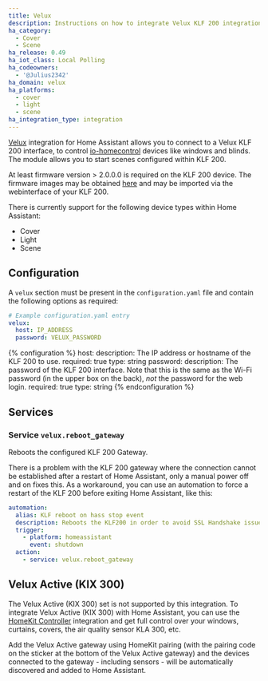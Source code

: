 ```yaml
---
title: Velux
description: Instructions on how to integrate Velux KLF 200 integration with Home Assistant.
ha_category:
  - Cover
  - Scene
ha_release: 0.49
ha_iot_class: Local Polling
ha_codeowners:
  - '@Julius2342'
ha_domain: velux
ha_platforms:
  - cover
  - light
  - scene
ha_integration_type: integration
---
```


[Velux](https://www.velux.com/) integration for Home Assistant allows you to connect to a Velux KLF 200 interface, to control [io-homecontrol](http://www.io-homecontrol.com) devices like windows and blinds. The module allows you to start scenes configured within KLF 200.

At least firmware version > 2.0.0.0 is required on the KLF 200 device. The firmware images may be obtained [here](https://www.velux.com/klf200) and may be imported via the webinterface of your KLF 200.

There is currently support for the following device types within Home Assistant:

- Cover
- Light
- Scene

## Configuration

A `velux` section must be present in the `configuration.yaml` file and contain the following options as required:

```yaml
# Example configuration.yaml entry
velux:
  host: IP_ADDRESS
  password: VELUX_PASSWORD
```

{% configuration %}
host:
  description: The IP address or hostname of the KLF 200 to use.
  required: true
  type: string
password:
  description: The password of the KLF 200 interface. Note that this is the same as the Wi-Fi password (in the upper box on the back), *not* the password for the web login.
  required: true
  type: string
{% endconfiguration %}

## Services

### Service `velux.reboot_gateway`

Reboots the configured KLF 200 Gateway.

There is a problem with the KLF 200 gateway where the connection cannot be established after a restart of Home Assistant, only a manual power off and on fixes this.
As a workaround, you can use an automation to force a restart of the KLF 200 before exiting Home Assistant, like this:

```yaml
automation:
  alias: KLF reboot on hass stop event
  description: Reboots the KLF200 in order to avoid SSL Handshake issue
  trigger:
    - platform: homeassistant
      event: shutdown
  action:
    - service: velux.reboot_gateway
```

## Velux Active (KIX 300)

The Velux Active (KIX 300) set is not supported by this integration. To integrate Velux Active (KIX 300) with Home Assistant, you can use the [HomeKit Controller](/integrations/homekit_controller) integration and get full control over your windows, curtains, covers, the air quality sensor KLA 300, etc.

Add the Velux Active gateway using HomeKit pairing (with the pairing code on the sticker at the bottom of the Velux Active gateway) and the devices connected to the gateway - including sensors - will be automatically discovered and added to Home Assistant.
